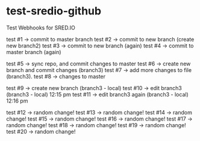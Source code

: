 # test-sredio-github
Test Webhooks for SRED.IO

test #1 -> commit to master branch
test #2 -> commit to new branch (create new branch2)
test #3 -> commit to new branch (again)
test #4 -> commit to master branch (again)

test #5 -> sync repo, and commit changes to master
test #6 -> create new branch and commit changes (branch3)
test #7 -> add more changes to file (branch3).
test #8 -> changes to master

test #9 -> create new branch (branch3 - local)
test #10 -> edit branch3 (branch3 - local) 12:15 pm
test #11 -> edit branch3 again (branch3 - local) 12:16 pm

test #12 -> random change!
test #13 -> random change!
test #14 -> random change!
test #15 -> random change!
test #16 -> random change!
test #17 -> random change!
test #18 -> random change!
test #19 -> random change!
test #20 -> random change!
